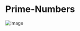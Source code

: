 # Prime-Numbers

![image](https://user-images.githubusercontent.com/76453820/104134930-a5870100-5341-11eb-9e17-6e8ea97a2bf3.png)
